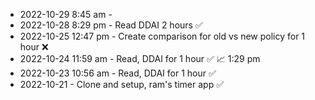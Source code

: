 - 2022-10-29 8:45 am - 
- 2022-10-28 8:29 pm - Read DDAI 2 hours ✅
- 2022-10-25 12:47 pm - Create comparison for old vs new policy for 1 hour ❌
- 2022-10-24 11:59 am - Read, DDAI for 1 hour ✅ 📈 1:29 pm  
- 2022-10-23 10:56 am - Read, DDAI for 1 hour ✅ 
- 2022-10-21 - Clone and setup, ram's timer app ✅